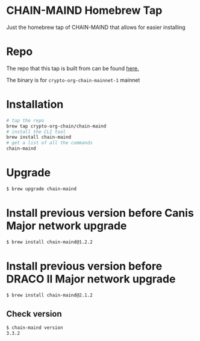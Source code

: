 # CHAIN-MAIND Homebrew Tap

Just the homebrew tap of CHAIN-MAIND that allows for easier installing

# Repo

The repo that this tap is built from can be found [here.](https://github.com/crypto-org-chain/chain-main)

The binary is for `crypto-org-chain-mainnet-1` mainnet
# Installation

```bash
# tap the repo
brew tap crypto-org-chain/chain-maind
# install the CLI tool
brew install chain-maind
# get a list of all the commands
chain-maind
```
# Upgrade

```bash
$ brew upgrade chain-maind
```

# Install previous version before Canis Major network upgrade 

```bash
$ brew install chain-maind@1.2.2
```

# Install previous version before DRACO II Major network upgrade

```bash
$ brew install chain-maind@2.1.2
```

## Check version

```bash
$ chain-maind version
3.3.2
```